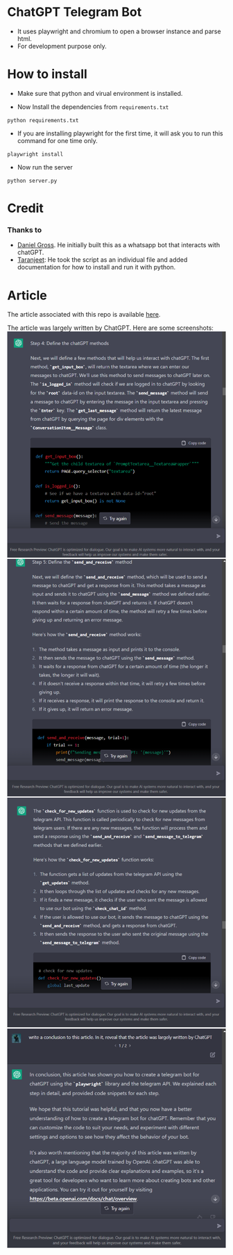 # ChatGPT Telegram Bot

* It uses playwright and chromium to open a browser instance and parse html.
* For development purpose only.


# How to install

* Make sure that python and virual environment is installed.

* Now Install the dependencies from `requirements.txt`

```
python requirements.txt
```

* If you are installing playwright for the first time, it will ask you to run this command for one time only.

```
playwright install
```

* Now run the server

```
python server.py
```

# Credit

### Thanks to 
- [Daniel Gross](https://github.com/danielgross/whatsapp-gpt). He initially built this as a whatsapp bot that interacts with chatGPT.
- [Taranjeet](https://github.com/taranjeet/chatgpt-api): He took the script as an individual file and added documentation for how to install and run it with python.

# Article
The article associated with this repo is available [here]().

The article was largely written by ChatGPT. Here are some screenshots:
![Function for checking for new updates](screenshots/154df2f2-908b-44c2-928b-6efcb1129af1.png) 
![Function for checking for new updates](screenshots/92aa62fc-1c9c-413b-ad1b-1b5fda39a254.png) 
![Function for checking for new updates](screenshots/07147a7a-5026-4004-b357-744f09812664.png) 
![Function for checking for new updates](screenshots/reveal.png) 